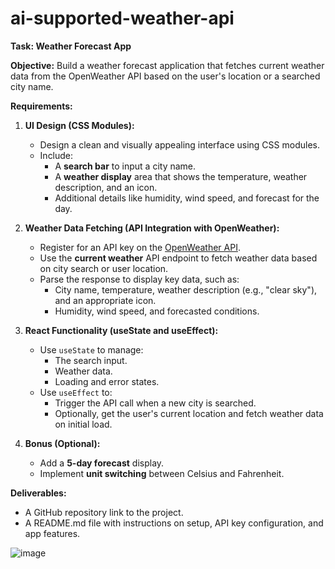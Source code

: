 # ai-supported-weather-api
**Task: Weather Forecast App**
 
**Objective:** Build a weather forecast application that fetches current weather data from the OpenWeather API based on the user's location or a searched city name.
 
**Requirements:**
 
1. **UI Design (CSS Modules):**
   - Design a clean and visually appealing interface using CSS modules.
   - Include:
     - A **search bar** to input a city name.
     - A **weather display** area that shows the temperature, weather description, and an icon.
     - Additional details like humidity, wind speed, and forecast for the day.
 
2. **Weather Data Fetching (API Integration with OpenWeather):**
   - Register for an API key on the [OpenWeather API](https://openweathermap.org/api).
   - Use the **current weather** API endpoint to fetch weather data based on city search or user location.
   - Parse the response to display key data, such as:
     - City name, temperature, weather description (e.g., "clear sky"), and an appropriate icon.
     - Humidity, wind speed, and forecasted conditions.
 
3. **React Functionality (useState and useEffect):**
   - Use `useState` to manage:
     - The search input.
     - Weather data.
     - Loading and error states.
   - Use `useEffect` to:
     - Trigger the API call when a new city is searched.
     - Optionally, get the user's current location and fetch weather data on initial load.
 
4. **Bonus (Optional):**
   - Add a **5-day forecast** display.
   - Implement **unit switching** between Celsius and Fahrenheit.
 
**Deliverables:**
- A GitHub repository link to the project.
- A README.md file with instructions on setup, API key configuration, and app features.

![image](https://github.com/user-attachments/assets/b45c8762-68ba-4f4e-9cb5-6accc45f2cf4)
